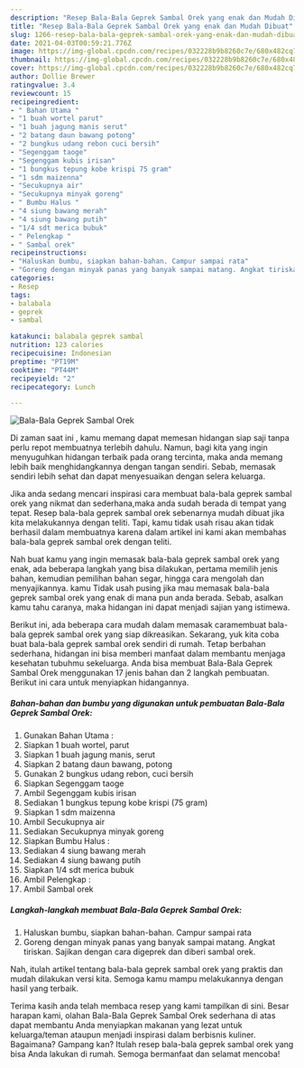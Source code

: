```yaml
---
description: "Resep Bala-Bala Geprek Sambal Orek yang enak dan Mudah Dibuat"
title: "Resep Bala-Bala Geprek Sambal Orek yang enak dan Mudah Dibuat"
slug: 1266-resep-bala-bala-geprek-sambal-orek-yang-enak-dan-mudah-dibuat
date: 2021-04-03T00:59:21.776Z
image: https://img-global.cpcdn.com/recipes/032228b9b8260c7e/680x482cq70/bala-bala-geprek-sambal-orek-foto-resep-utama.jpg
thumbnail: https://img-global.cpcdn.com/recipes/032228b9b8260c7e/680x482cq70/bala-bala-geprek-sambal-orek-foto-resep-utama.jpg
cover: https://img-global.cpcdn.com/recipes/032228b9b8260c7e/680x482cq70/bala-bala-geprek-sambal-orek-foto-resep-utama.jpg
author: Dollie Brewer
ratingvalue: 3.4
reviewcount: 15
recipeingredient:
- " Bahan Utama "
- "1 buah wortel parut"
- "1 buah jagung manis serut"
- "2 batang daun bawang potong"
- "2 bungkus udang rebon cuci bersih"
- "Segenggam taoge"
- "Segenggam kubis irisan"
- "1 bungkus tepung kobe krispi 75 gram"
- "1 sdm maizenna"
- "Secukupnya air"
- "Secukupnya minyak goreng"
- " Bumbu Halus "
- "4 siung bawang merah"
- "4 siung bawang putih"
- "1/4 sdt merica bubuk"
- " Pelengkap "
- " Sambal orek"
recipeinstructions:
- "Haluskan bumbu, siapkan bahan-bahan. Campur sampai rata"
- "Goreng dengan minyak panas yang banyak sampai matang. Angkat tiriskan. Sajikan dengan cara digeprek dan diberi sambal orek."
categories:
- Resep
tags:
- balabala
- geprek
- sambal

katakunci: balabala geprek sambal 
nutrition: 123 calories
recipecuisine: Indonesian
preptime: "PT19M"
cooktime: "PT44M"
recipeyield: "2"
recipecategory: Lunch

---
```



![Bala-Bala Geprek Sambal Orek](https://img-global.cpcdn.com/recipes/032228b9b8260c7e/680x482cq70/bala-bala-geprek-sambal-orek-foto-resep-utama.jpg)

Di zaman  saat ini , kamu memang dapat memesan hidangan siap saji tanpa perlu repot membuatnya terlebih dahulu. Namun, bagi kita yang ingin menyuguhkan hidangan terbaik pada orang tercinta, maka anda memang lebih baik menghidangkannya dengan tangan sendiri. Sebab, memasak sendiri lebih sehat dan dapat menyesuaikan dengan selera keluarga.

Jika anda sedang mencari inspirasi cara membuat bala-bala geprek sambal orek yang nikmat dan sederhana,maka anda sudah berada di tempat yang tepat. Resep bala-bala geprek sambal orek  sebenarnya mudah dibuat jika kita melakukannya dengan teliti. Tapi, kamu tidak usah risau akan tidak berhasil dalam membuatnya 
karena dalam artikel ini kami akan membahas bala-bala geprek sambal orek dengan teliti.  



Nah buat kamu yang ingin memasak bala-bala geprek sambal orek yang enak, ada beberapa langkah yang bisa dilakukan, pertama memilih jenis bahan, kemudian pemilihan bahan segar, hingga cara mengolah dan menyajikannya. kamu Tidak usah pusing jika mau memasak bala-bala geprek sambal orek yang enak di mana pun anda berada. Sebab, asalkan kamu  tahu caranya, maka hidangan ini dapat menjadi sajian yang istimewa.

Berikut ini, ada beberapa cara mudah dalam memasak caramembuat bala-bala geprek sambal orek yang siap dikreasikan. Sekarang, yuk kita coba buat bala-bala geprek sambal orek sendiri di rumah. Tetap berbahan sederhana, hidangan ini bisa memberi manfaat dalam membantu menjaga kesehatan tubuhmu sekeluarga. Anda bisa membuat Bala-Bala Geprek Sambal Orek menggunakan 17 jenis bahan dan 2 langkah pembuatan. Berikut ini cara untuk menyiapkan hidangannya.

<!--inarticleads1-->

##### Bahan-bahan dan bumbu yang digunakan untuk pembuatan Bala-Bala Geprek Sambal Orek:

1. Gunakan  Bahan Utama :
1. Siapkan 1 buah wortel, parut
1. Siapkan 1 buah jagung manis, serut
1. Siapkan 2 batang daun bawang, potong
1. Gunakan 2 bungkus udang rebon, cuci bersih
1. Siapkan Segenggam taoge
1. Ambil Segenggam kubis irisan
1. Sediakan 1 bungkus tepung kobe krispi (75 gram)
1. Siapkan 1 sdm maizenna
1. Ambil Secukupnya air
1. Sediakan Secukupnya minyak goreng
1. Siapkan  Bumbu Halus :
1. Sediakan 4 siung bawang merah
1. Sediakan 4 siung bawang putih
1. Siapkan 1/4 sdt merica bubuk
1. Ambil  Pelengkap :
1. Ambil  Sambal orek




<!--inarticleads2-->

##### Langkah-langkah membuat Bala-Bala Geprek Sambal Orek:

1. Haluskan bumbu, siapkan bahan-bahan. Campur sampai rata
1. Goreng dengan minyak panas yang banyak sampai matang. Angkat tiriskan. Sajikan dengan cara digeprek dan diberi sambal orek.




Nah, itulah artikel tentang  bala-bala geprek sambal orek  yang praktis dan mudah dilakukan versi kita. Semoga kamu mampu melakukannya dengan hasil yang terbaik. 

Terima kasih anda telah membaca resep yang kami tampilkan di sini. Besar harapan kami, olahan  Bala-Bala Geprek Sambal Orek sederhana di atas dapat membantu Anda menyiapkan makanan yang lezat untuk keluarga/teman ataupun menjadi inspirasi dalam berbisnis kuliner. Bagaimana? Gampang kan? Itulah resep bala-bala geprek sambal orek yang bisa Anda lakukan di rumah. Semoga bermanfaat dan selamat mencoba!

